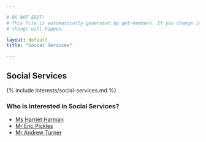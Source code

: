 ```yaml
---

# DO NOT EDIT!
# This file is automatically generated by get-members. If you change it, bad
# things will happen.

layout: default
title: "Social Services"

---
```


## Social Services

{% include interests/social-services.md %}

### Who is interested in Social Services?


* [Ms Harriet Harman](/members/ms-harriet-harman.html)
* [Mr Eric Pickles](/members/mr-eric-pickles.html)
* [Mr Andrew Turner](/members/mr-andrew-turner.html)
